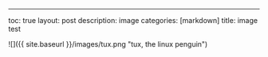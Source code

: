 ---
toc: true
layout: post
description: image
categories: [markdown]
title: image test

![]({{ site.baseurl }}/images/tux.png "tux, the linux penguin")